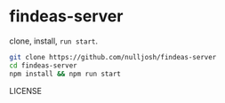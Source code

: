# findeas-server

clone, install, `run start`.


```bash
git clone https://github.com/nulljosh/findeas-server
cd findeas-server
npm install && npm run start
```

LICENSE